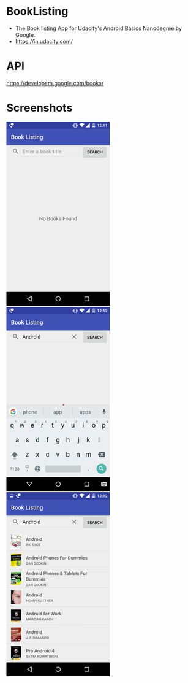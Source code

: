 # BookListing
* The Book listing App for Udacity's Android Basics Nanodegree by Google.
* https://in.udacity.com/

# API
https://developers.google.com/books/

# Screenshots 

<img src="Screenshots/Screenshot_2018-04-07-12-11-55.png" height = "480" width="270">  <img src="Screenshots/Screenshot_2018-04-07-12-12-27.png" height = "480" width="270"> <img src="Screenshots/Screenshot_2018-04-07-12-12-36.png" height = "480" width="270">
